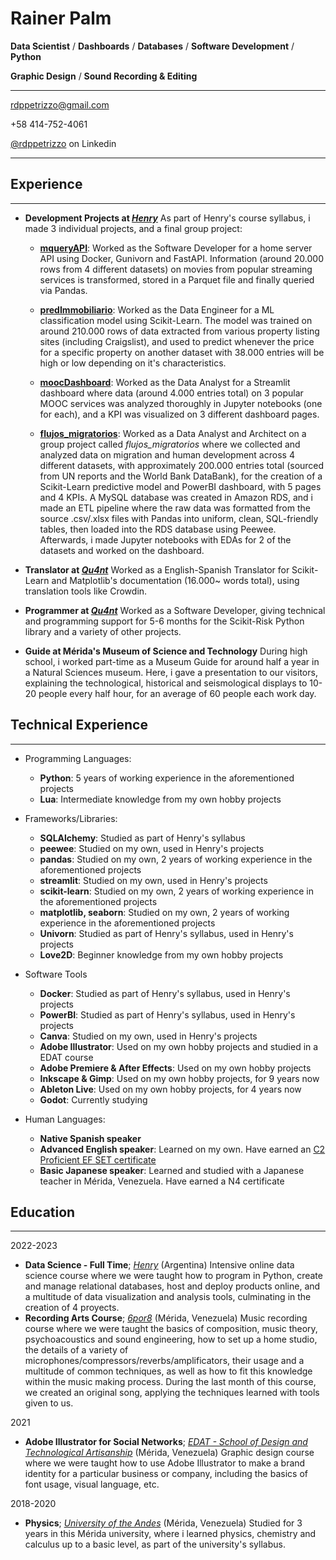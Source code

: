 [*Henry*]: https://www.soyhenry.com/ "Henry - Una oportunidad que cambia tu vida"
[*EDAT - School of Design and Technological Artisanship*]: https://edat.org.ve/ "EDAT - Escuela de Diseño y Artesanía Tecnológica"
[*University of the Andes*]: https://edat.org.ve/ "EDAT - Escuela de Diseño y Artesanía Tecnológica"
[*6por8*]: https://www.facebook.com/6porocho/ "6por8 - Producción Músical"

[*Qu4nt*]: https://qu4nt.com/ "Qu4nt"

Rainer Palm
==========

**Data Scientist** / **Dashboards** / **Databases** / **Software Development** / **Python**

**Graphic Design** / **Sound Recording & Editing**


---
[rdppetrizzo@gmail.com](mailto:rdppetrizzo@gmail.com)

+58 414-752-4061

[@rdppetrizzo](https://www.linkedin.com/in/rdppetrizzo/) on Linkedin

---

## Experience

---

* **Development Projects at [*Henry*]**
    As part of Henry's course syllabus, i made 3 individual projects, and a final group project:

    * [**mqueryAPI**](https://github.com/akumoth/mqueryAPI): Worked as the Software Developer for a home server API using Docker, Gunivorn and FastAPI. Information (around 20.000 rows from 4 different datasets) on movies from popular streaming services is transformed, stored in a Parquet file and finally queried via Pandas. 

    * [**predImmobiliario**](https://github.com/akumoth/predImmobiliario): Worked as the Data Engineer for a ML classification model using Scikit-Learn. The model was trained on around 210.000 rows of data extracted from various property listing sites (including Craigslist), and used to predict whenever the price for a specific property on another dataset with 38.000 entries will be high or low depending on it's characteristics.

    * [**moocDashboard**](https://github.com/akumoth/moocDashboard): Worked as the Data Analyst for a Streamlit dashboard where data (around 4.000 entries total) on 3 popular MOOC services was analyzed thoroughly in Jupyter notebooks (one for each), and a KPI was visualized on 3 different dashboard pages.

    * [**flujos_migratorios**](https://github.com/akumoth/flujos_migratorios/): Worked as a Data Analyst and Architect on a group project called *flujos_migratorios* where we collected and analyzed data on migration and human development across 4 different datasets, with approximately 200.000 entries total (sourced from UN reports and the World Bank DataBank), for the creation of a Scikit-Learn predictive model and PowerBI dashboard, with 5 pages and 4 KPIs. A MySQL database was created in Amazon RDS, and i made an ETL pipeline where the raw data was formatted from the source .csv/.xlsx files with Pandas into uniform, clean, SQL-friendly tables, then loaded into the RDS database using Peewee. Afterwards, i made Jupyter notebooks with EDAs for 2 of the datasets and worked on the dashboard.

* **Translator at [*Qu4nt*]**
    Worked as a English-Spanish Translator for Scikit-Learn and Matplotlib's documentation (16.000~ words total), using translation tools like Crowdin.

* **Programmer at [*Qu4nt*]**
    Worked as a Software Developer, giving technical and programming support for 5-6 months for the Scikit-Risk Python library and a variety of other projects.

* **Guide at Mérida's Museum of Science and Technology**
    During high school, i worked part-time as a Museum Guide for around half a year in a Natural Sciences museum. Here, i gave a presentation to our visitors, explaining the technological, historical and seismological displays to 10-20 people every half hour, for an average of 60 people each work day.


## Technical Experience

---

* Programming Languages:
    * **Python**: 5 years of working experience in the aforementioned projects
    * **Lua**: Intermediate knowledge from my own hobby projects

* Frameworks/Libraries:
    * **SQLAlchemy**: Studied as part of Henry's syllabus
    * **peewee**: Studied on my own, used in Henry's projects
    * **pandas**: Studied on my own, 2 years of working experience in the aforementioned projects
    * **streamlit**: Studied on my own, used in Henry's projects
    * **scikit-learn**: Studied on my own, 2 years of working experience in the aforementioned projects
    * **matplotlib, seaborn**: Studied on my own, 2 years of working experience in the aforementioned projects
    * **Univorn**: Studied as part of Henry's syllabus, used in Henry's projects
    * **Love2D**: Beginner knowledge from my own hobby projects

* Software Tools
    * **Docker**: Studied as part of Henry's syllabus, used in Henry's projects
    * **PowerBI**: Studied as part of Henry's syllabus, used in Henry's projects
    * **Canva**: Studied on my own, used in Henry's projects
    * **Adobe Illustrator**: Used on my own hobby projects and studied in a EDAT course
    * **Adobe Premiere & After Effects**: Used on my own hobby projects
    * **Inkscape & Gimp**: Used on my own hobby projects, for 9 years now
    * **Ableton Live**: Used on my own hobby projects, for 4 years now
    * **Godot**: Currently studying

* Human Languages:
    * **Native Spanish speaker**
    * **Advanced English speaker**: Learned on my own. Have earned an [C2 Proficient EF SET certificate](https://www.efset.org/cert/XZ5enK)
    * **Basic Japanese speaker**: Learned and studied with a Japanese teacher in Mérida, Venezuela. Have earned a N4 certificate

## Education

---

2022-2023
* **Data Science - Full Time**; [*Henry*] (Argentina)
    Intensive online data science course where we were taught how to program in Python, create and manage relational databases, host and deploy products online, and a multitude of data visualization and analysis tools, culminating in the creation of 4 proyects.
* **Recording Arts Course**; [*6por8*] (Mérida, Venezuela)
    Music recording course where we were taught the basics of composition, music theory, psychoacoustics and sound engineering, how to set up a home studio, the details of a variety of microphones/compressors/reverbs/amplificators, their usage and a multitude of common techniques, as well as how to fit this knowledge within the music making process. During the last month of this course, we created an original song, applying the techniques learned with tools given to us.

2021 
* **Adobe Illustrator for Social Networks**; [*EDAT - School of Design and Technological Artisanship*] (Mérida, Venezuela)
    Graphic design course where we were taught how to use Adobe Illustrator to make a brand identity for a particular business or company, including the basics of font usage, visual language, etc.

2018-2020
* **Physics**; [*University of the Andes*] (Mérida, Venezuela)
    Studied for 3 years in this Mérida university, where i learned physics, chemistry and calculus up to a basic level, as part of the university's syllabus.